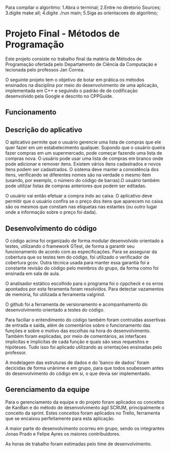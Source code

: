 Para compilar o algoritmo:
	1.Abra o terminal;
	2.Entre no diretorio Sources;
	3.digite make all;
	4.digite ./run main;
	5.Siga  as orientacoes do algoritmo;



# Projeto Final - Métodos de Programação

Este projeto consiste no trabalho final da matéria de Métodos de Programação ofertada pelo Departamento de Ciência da Computação e lecionada pelo professos Jan Correa. 

O seguinte projeto tem o objetivo de botar em prática os métodos ensinados na disciplina por meio do desenvolvimento de uma aplicação, implementada em C++ e seguindo o padrão de de codificação desenvolvido pela Google e descrito no CPPGuide.

## Funcionamento



## Descrição do aplicativo

O aplicativo permite que o usuário gerencie uma lista de compras que ele quer fazer em um estabelecimento qualquer. Supondo que o usuário queira fazer compras em um supermercado, pode começar fazendo uma lista de compras nova. O usuário pode usar uma lista de compras em branco onde pode adicionar e remover itens. Existem vários itens cadastrados e novos itens podem ser cadastrados. O sistema deve manter a consistência dos itens, verificando se diferentes nomes são na verdade o mesmo item (usando, por exemplo, o número do código de barras).O usuário também pode utilizar listas de compras anteriores que podem ser editadas. 

O usuário vai então efetuar a compra indo ao caixa. O aplicativo deve permitir que o usuário confira se o preço dos itens que aparecem no caixa são os mesmos que constam nas etiquetas nas estantes (ou outro lugar onde a informação sobre o preço foi dada).  

## Desenvolvimento do código

O código acima foi organizado de forma modular desenvolvido orientado a testes, utilizando o framework GTest, de forma a garantir seu funcionamento de acordo com as especificações. Para se assegurar da cobertura que os testes tem do código, foi utilizado o verificador de cobertura gcov. Outra técnica usada para manter essa garantia foi a constante revisão do código pelo membros do grupo, da forma como foi ensinada em sala de aula.

O analisador estático escolhido para o programa foi o cppcheck e os erros apontados por esta feramenta foram resolvidos. Para detectar vazamentos de memória, foi utilizada a ferramenta valgrind.

O github foi a ferramenta de versionamento e acompanhamento do desenvolvimento orientado a testes do código.

Para faciliar o entendimento do código também foram contruídas assertivas de entrada e saída, além de comentários sobre o funcionamento das funções e sobre o motivo das escolhas na hora do desenvolvimento. Também foram explicadas, por meio de comentários, as interfaces ímplicitas e ímplicitas de cada função e quais são seus requesitos e hipóteses. Tudo isso foi aplicado utilizando as orientações ensinadas pelo professor.

A modelagem das estruturas de dados e do 'banco de dados' foram decicidas de forma unânime e em grupo, para que todos soubessem antes do desenvolvimento do código em si, o que devia ser implementado. 

## Gerenciamento da equipe

Para o gerenciamento da equipe e do projeto foram aplicados os conceitos de KanBan e do método de desenvolvimento ágil SCRUM, principalmente o conceito da sprint. Estes conceitos foram aplicados no Trello, ferramenta que se encaixou perfeitamente para esta aplicação.

A maior parte do desenvolvimento ocorreu em grupo, sendo os integrantes Jonas Prado e Felipe Ayres os maiores contribuidores.

As horas de trabalho foram estimadas pelo time de desenvolvimento.
